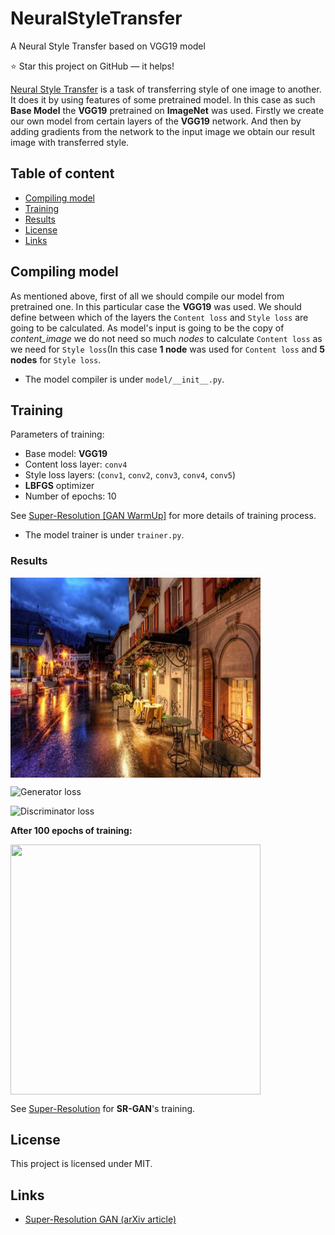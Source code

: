 NeuralStyleTransfer
======================
A Neural Style Transfer based on VGG19 model

:star: Star this project on GitHub — it helps!

[Neural Style Transfer](https://arxiv.org/abs/1609.04802) is a task of transferring style
of one image to another. It does it by using features of some pretrained model. In this
case as such **Base Model** the **VGG19** pretrained on **ImageNet** was used. 
Firstly we create our own model from certain layers of the **VGG19** network.
And then by adding gradients from the network to the input image we obtain our result image
with transferred style.


## Table of content

- [Compiling model](#compile)
- [Training](#train)
- [Results](#res)
- [License](#license)
- [Links](#links)

## Compiling model

As mentioned above, first of all we should compile our model from pretrained one.
In this particular case the **VGG19** was used. We should define between which of
the layers the `Content loss` and `Style loss` are going to be calculated.
As model's input is going to be the copy of *content_image* we do not need so much
*nodes* to calculate `Content loss` as we need for `Style loss`(In this case **1 node**
was used for `Content loss` and **5 nodes** for `Style loss`.
* The model compiler is under `model/__init__.py`.

## Training

Parameters of training:
- Base model: **VGG19**
- Content loss layer: `conv4`
- Style loss layers: (`conv1`, `conv2`, `conv3`, `conv4`, `conv5`)
- **LBFGS** optimizer
- Number of epochs: 10

See [Super-Resolution [GAN WarmUp]](https://github.com/akanametov/NeuralStyleTransfer/blob/main/demo/demo.ipynb) for more details of training process.
* The model trainer is under `trainer.py`.
### Results

<a>
    <img src="images/content.jpg" alt="Content Image" align="center" height="320px" width="400px"/>
</a>

![Generator loss](images/g_loss.png)

![Discriminator loss](images/d_loss.png)

**After 100 epochs of training:**

<a>
    <img src="images/train.png" align="center" height="400px" width="400px"/>
</a>


See [Super-Resolution](https://github.com/akanametov/SuperResolution/blob/main/demo/SuperResolution.ipynb) for **SR-GAN**'s training.

## License

This project is licensed under MIT.

## Links

* [Super-Resolution GAN (arXiv article)](https://arxiv.org/abs/1609.04802)
